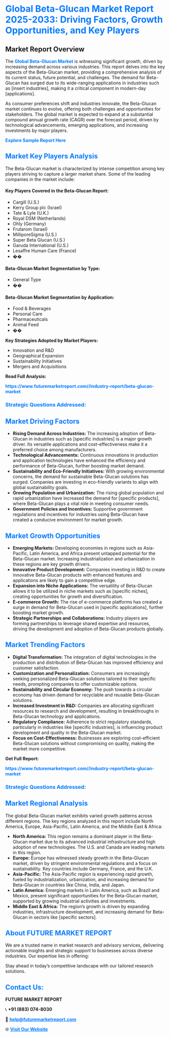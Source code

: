 <h1 style="color: #007BFF;">Global Beta-Glucan Market Report 2025-2033: Driving Factors, Growth Opportunities, and Key Players</h1>

<section id="overview">
<h2>Market Report Overview</h2>
<p>The <a href="https://www.futuremarketreport.com//industry-report/beta-glucan-market" style="color: #007BFF; text-decoration: none;"><strong>Global Beta-Glucan Market</strong></a> is witnessing significant growth, driven by increasing demand across various industries. This report delves into the key aspects of the Beta-Glucan market, providing a comprehensive analysis of its current status, future potential, and challenges. The demand for Beta-Glucan has surged due to its wide-ranging applications in industries such as [insert industries], making it a critical component in modern-day [applications].</p>
<p>As consumer preferences shift and industries innovate, the Beta-Glucan market continues to evolve, offering both challenges and opportunities for stakeholders. The global market is expected to expand at a substantial compound annual growth rate (CAGR) over the forecast period, driven by technological advancements, emerging applications, and increasing investments by major players.</p>
</section>

<section id="overview">
<p><a href="https://www.futuremarketreport.com//request-sample/reportId=57627" style="color: #007BFF; text-decoration: none;"><strong>Explore Sample Report Here</strong></a></p>
</section>

<section id="key-players">
<h2 style="color: #007BFF;">Market Key Players Analysis</h2>
<p>The Beta-Glucan market is characterized by intense competition among key players striving to capture a larger market share. Some of the leading companies in the market include:</p>
<h4>Key Players Covered in the Beta-Glucan Report:</h4>
<ul><li>Cargill (U.S.)</li><li>Kerry Group plc (Israel)</li><li>Tate &amp; Lyle (U.K.)</li><li>Royal DSM (Netherlands)</li><li>Ohly (Germany)</li><li>Frutarom (Israel)</li><li>MilliporeSigma (U.S.)</li><li>Super Beta Glucan (U.S.)</li><li>Garuda International (U.S.)</li><li>Lesaffre Human Care (France)</li><li>��</li></ul>
<h4>Beta-Glucan Market Segmentation by Type:</h4>
<ul><li>General Type</li><li>��</li></ul>

<h4>Beta-Glucan Market Segmentation by Application:</h4>
<ul><li>Food &amp; Beverages</li><li>Personal Care</li><li>Pharmaceuticals</li><li>Animal Feed</li><li>��</li></ul>
<p><strong>Key Strategies Adopted by Market Players:</strong></p>
<ul>
<li>Innovation and R&D</li>
<li>Geographical Expansion</li>
<li>Sustainability Initiatives</li>
<li>Mergers and Acquisitions</li>
</ul>
</section>

<section>
<p><strong>Read Full Analysis: </strong></p><a href="https://www.futuremarketreport.com//industry-report/beta-glucan-market" style="color: #007BFF; text-decoration: none;"><strong>https://www.futuremarketreport.com//industry-report/beta-glucan-market</strong></a>
<h3 style="color: #007BFF;">Strategic Questions Addressed:</h3>
</section>

<section id="driving-factors">
<h2 style="color: #007BFF;">Market Driving Factors</h2>
<ul>
<li><strong>Rising Demand Across Industries:</strong> The increasing adoption of Beta-Glucan in industries such as [specific industries] is a major growth driver. Its versatile applications and cost-effectiveness make it a preferred choice among manufacturers.</li>
<li><strong>Technological Advancements:</strong> Continuous innovations in production and application technologies have enhanced the efficiency and performance of Beta-Glucan, further boosting market demand.</li>
<li><strong>Sustainability and Eco-Friendly Initiatives:</strong> With growing environmental concerns, the demand for sustainable Beta-Glucan solutions has surged. Companies are investing in eco-friendly variants to align with global sustainability goals.</li>
<li><strong>Growing Population and Urbanization:</strong> The rising global population and rapid urbanization have increased the demand for [specific products], where Beta-Glucan plays a vital role in meeting consumer needs.</li>
<li><strong>Government Policies and Incentives:</strong> Supportive government regulations and incentives for industries using Beta-Glucan have created a conducive environment for market growth.</li>
</ul>
</section>

<section id="growth-opportunities">
<h2 style="color: #007BFF;">Market Growth Opportunities</h2>
<ul>
<li><strong>Emerging Markets:</strong> Developing economies in regions such as Asia-Pacific, Latin America, and Africa present untapped potential for the Beta-Glucan market. Increasing industrialization and urbanization in these regions are key growth drivers.</li>
<li><strong>Innovative Product Development:</strong> Companies investing in R&D to create innovative Beta-Glucan products with enhanced features and applications are likely to gain a competitive edge.</li>
<li><strong>Expansion into Niche Applications:</strong> The versatility of Beta-Glucan allows it to be utilized in niche markets such as [specific niches], creating opportunities for growth and diversification.</li>
<li><strong>E-commerce Growth:</strong> The rise of e-commerce platforms has created a surge in demand for Beta-Glucan used in [specific applications], further boosting market growth.</li>
<li><strong>Strategic Partnerships and Collaborations:</strong> Industry players are forming partnerships to leverage shared expertise and resources, driving the development and adoption of Beta-Glucan products globally.</li>
</ul>
</section>

<section id="trending-factors">
<h2 style="color: #007BFF;">Market Trending Factors</h2>
<ul>
<li><strong>Digital Transformation:</strong> The integration of digital technologies in the production and distribution of Beta-Glucan has improved efficiency and customer satisfaction.</li>
<li><strong>Customization and Personalization:</strong> Consumers are increasingly seeking personalized Beta-Glucan solutions tailored to their specific needs, prompting companies to offer customizable options.</li>
<li><strong>Sustainability and Circular Economy:</strong> The push towards a circular economy has driven demand for recyclable and reusable Beta-Glucan solutions.</li>
<li><strong>Increased Investment in R&D:</strong> Companies are allocating significant resources to research and development, resulting in breakthroughs in Beta-Glucan technology and applications.</li>
<li><strong>Regulatory Compliance:</strong> Adherence to strict regulatory standards, particularly in industries like [specific industries], is influencing product development and quality in the Beta-Glucan market.</li>
<li><strong>Focus on Cost-Effectiveness:</strong> Businesses are exploring cost-efficient Beta-Glucan solutions without compromising on quality, making the market more competitive.</li>
</ul>
</section>

<section>
<p><strong>Get Full Report: </strong></p><a href="https://www.futuremarketreport.com//industry-report/beta-glucan-market" style="color: #007BFF; text-decoration: none;"><strong>https://www.futuremarketreport.com//industry-report/beta-glucan-market</strong></a>
<h3 style="color: #007BFF;">Strategic Questions Addressed:</h3>
</section>


<section id="regional-analysis">
<h2 style="color: #007BFF;">Market Regional Analysis</h2>
<p>The global Beta-Glucan market exhibits varied growth patterns across different regions. The key regions analyzed in this report include North America, Europe, Asia-Pacific, Latin America, and the Middle East & Africa:</p>
<ul>
<li><strong>North America:</strong> This region remains a dominant player in the Beta-Glucan market due to its advanced industrial infrastructure and high adoption of new technologies. The U.S. and Canada are leading markets in this region.</li>
<li><strong>Europe:</strong> Europe has witnessed steady growth in the Beta-Glucan market, driven by stringent environmental regulations and a focus on sustainability. Key countries include Germany, France, and the U.K.</li>
<li><strong>Asia-Pacific:</strong> The Asia-Pacific region is experiencing rapid growth, fueled by industrialization, urbanization, and increasing demand for Beta-Glucan in countries like China, India, and Japan.</li>
<li><strong>Latin America:</strong> Emerging markets in Latin America, such as Brazil and Mexico, present significant opportunities for the Beta-Glucan market, supported by growing industrial activities and investments.</li>
<li><strong>Middle East & Africa:</strong> The region’s growth is driven by expanding industries, infrastructure development, and increasing demand for Beta-Glucan in sectors like [specific sectors].</li>
</ul>
</section>

<footer>
<h2 style="color: #007BFF;">About FUTURE MARKET REPORT</h2>
<p>We are a trusted name in market research and advisory services, delivering actionable insights and strategic support to businesses across diverse industries. Our expertise lies in offering:</p>

<p>Stay ahead in today’s competitive landscape with our tailored research solutions.</p>

<h2 style="color: #007BFF;">Contact Us:</h2>
<p><strong>FUTURE MARKET REPORT</strong></p>
<p>📞 <strong>+91 (883) 074-8030</strong></p>
<p>📧 <strong><a href="mailto:help@futuremarketreport.com" style="color: #007BFF;">help@futuremarketreport.com</a></strong></p>
<p>🌐 <strong><a href="https://www.futuremarketreport.com/" style="color: #007BFF;">Visit Our Website</a></strong></p>
</footer>